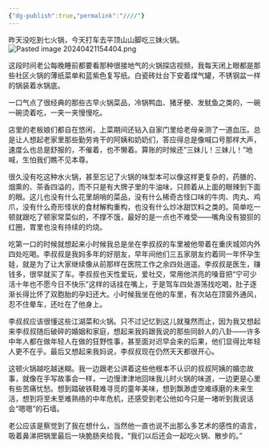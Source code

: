 ```yaml
---
{"dg-publish":true,"permalink":"////"}
---
```



昨天没吃到七火锅，今天打车去平顶山山脚吃三妹火锅。
![Pasted image 20240421154404.png](/img/user/Pasted%20image%2020240421154404.png)

这段时间老公每晚睡前都要看那种很接地气的火锅探店视频，我每天闭上眼都是那些社区火锅的薄纸菜单和蓝紫色复写纸。白瓷砖灶台下安着煤气罐，不锈钢盆一样的锅装着水锅底。

一口气点了很经典的那些古早火锅菜品，冷锅鸭血、猪牙梗、发鱿鱼之类的，一碗一碗烫着吃，一夹一夹慢慢吃。

店里的老板娘们都自在悠闲，上菜期间还钻入自家门里给老母亲测了一道血压。总是让人想起老家里那些勤劳肯干的阿姨和奶奶们，答应得总是像喊口号那样大声，速度么也总是舒服的，不催着，也不懒着。算账的时候还“三妹儿！三妹儿！”地喊，生怕我们瞧不见本尊。

很久没有吃这种水火锅，甚至忘记了火锅的味型本可以像这样更复杂的，药膳的、烟熏的、茶香四溢的，而不只是有大牌子里的牛油味，只顾着从上面的眼辣到下面的眼。这儿也没有什么花里胡哨的菜品，没有什么稀奇古怪口味的牛肉、肉丸、鸡爪，没有什么奇形怪状的食材解构重构，也没有什么炒冰甜饮料之类的。简单吃一顿就跟吃了顿家常菜似的，不撑不饿，最好的是一点也不难受——嘴角没有狼狈的红圈，胃里也没有持续的灼烧。

吃第一口的时候就想起来小时候我总是坐在李叔叔的车里被他带着在重庆城郊内外四处吃喝。李叔叔是我妈多年的好朋友，早年间他们三五家朋友约着同一年怀孕生娃，就是为了让大家继续像从前那样在医院工作之余四处逍遥。李叔叔是医生，赚钱多，很早就买了车。李叔叔也天性爱玩，爱社交，常用他洪亮的嗓音把“宁可少活十年也不愿今日不快乐”这样的话挂在嘴上，于是驾车四处游荡找吃喝，肚子逐渐长得比怀了双胞胎的孕妇还大。小时候我坐在他的车里，有次站在顶窗外通风，忍不住晕车，还吐在了他身上。

李叔叔应该很懂这些江湖菜和火锅。只不过记忆到这儿就戛然而止，因为我又想起来李叔叔随后破碎的婚姻和家庭，想起来我妈跟我说的那些同龄人的八卦——许多中年人都在做年轻人在做的狂野性事，甚至面对迟早会来的后果，他们显得比年轻人更不在乎。最后又想起来我妈说，李叔叔现在仍然天天都很开心。

这顿火锅越吃越迷糊。我一边跟老公讲着这些他根本不认识的叔叔阿姨的婚恋故事，就像在手写故事会一样，一边慢津津地回味我儿时火锅的味道，一边更是心里有些苦痛忧愁。想到踏破铁鞋难寻觅的童年美味，想到飘渺虚空难琢磨的未来生活，想到将至未至难熟络的中年危机，还感受到老公他如今只是一堵听到我说话会“嗯嗯”的石墙。

老公应该是察觉到了我在想什么，当然他一直也说不出那么多艺术的感性的语言，吸着鼻涕把锅里最后一块脆肠夹给我，“我们以后还会一起吃火锅、散步的。”
